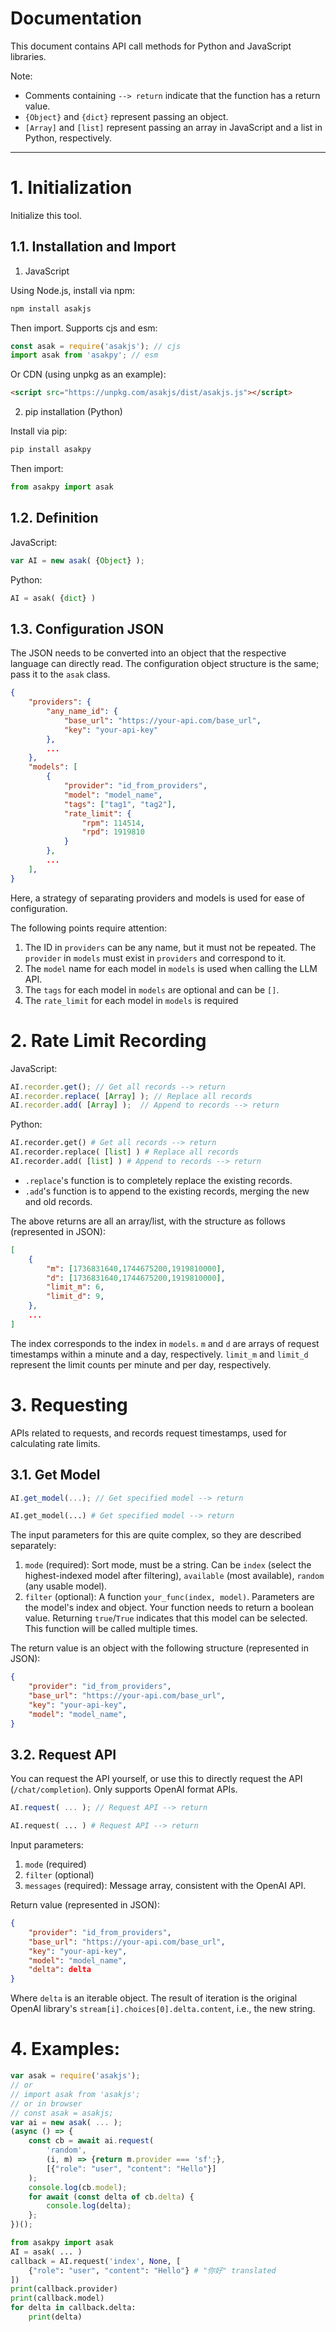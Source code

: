 # Documentation

This document contains API call methods for Python and JavaScript libraries.

Note:
- Comments containing `--> return` indicate that the function has a return value.
- `{Object}` and `{dict}` represent passing an object.
- `[Array]` and `[list]` represent passing an array in JavaScript and a list in Python, respectively.

---

# 1. Initialization

Initialize this tool.

## 1.1. Installation and Import

1.  JavaScript

Using Node.js, install via npm:

```sh
npm install asakjs
```

Then import. Supports cjs and esm:

```javascript
const asak = require('asakjs'); // cjs
import asak from 'asakpy'; // esm
```

Or CDN (using unpkg as an example):

```html
<script src="https://unpkg.com/asakjs/dist/asakjs.js"></script>
```

2.  pip installation (Python)

Install via pip:

```sh
pip install asakpy
```

Then import:

```python
from asakpy import asak
```

## 1.2. Definition

JavaScript:

```javascript
var AI = new asak( {Object} );
```

Python:

```python
AI = asak( {dict} )
```

## 1.3. Configuration JSON

The JSON needs to be converted into an object that the respective language can directly read. The configuration object structure is the same; pass it to the `asak` class.

```json
{
    "providers": {
        "any_name_id": {
            "base_url": "https://your-api.com/base_url",
            "key": "your-api-key"
        },
        ...
    },
    "models": [
        {
            "provider": "id_from_providers",
            "model": "model_name",
            "tags": ["tag1", "tag2"],
            "rate_limit": {
                "rpm": 114514,
                "rpd": 1919810
            }
        },
        ...
    ],
}
```

Here, a strategy of separating providers and models is used for ease of configuration.

The following points require attention:

1.  The ID in `providers` can be any name, but it must not be repeated. The `provider` in `models` must exist in `providers` and correspond to it.
2.  The `model` name for each model in `models` is used when calling the LLM API.
3.  The `tags` for each model in `models` are optional and can be `[]`.
4.  The `rate_limit` for each model in `models` is required

# 2. Rate Limit Recording

JavaScript:

```javascript
AI.recorder.get(); // Get all records --> return
AI.recorder.replace( [Array] ); // Replace all records
AI.recorder.add( [Array] );  // Append to records --> return
```

Python:

```python
AI.recorder.get() # Get all records --> return
AI.recorder.replace( [list] ) # Replace all records
AI.recorder.add( [list] ) # Append to records --> return
```

-   `.replace`'s function is to completely replace the existing records.
-   `.add`'s function is to append to the existing records, merging the new and old records.

The above returns are all an array/list, with the structure as follows (represented in JSON):

```json
[
    {
        "m": [1736831640,1744675200,1919810000],
        "d": [1736831640,1744675200,1919810000],
        "limit_m": 6,
        "limit_d": 9,
    },
    ...
]
```

The index corresponds to the index in `models`. `m` and `d` are arrays of request timestamps within a minute and a day, respectively. `limit_m` and `limit_d` represent the limit counts per minute and per day, respectively.

# 3. Requesting

APIs related to requests, and records request timestamps, used for calculating rate limits.

## 3.1. Get Model

```javascript
AI.get_model(...); // Get specified model --> return
```

```python
AI.get_model(...) # Get specified model --> return
```

The input parameters for this are quite complex, so they are described separately:

1.  `mode` (required): Sort mode, must be a string. Can be `index` (select the highest-indexed model after filtering), `available` (most available), `random` (any usable model).
2.  `filter` (optional): A function `your_func(index, model)`. Parameters are the model's index and object. Your function needs to return a boolean value. Returning `true`/`True` indicates that this model can be selected. This function will be called multiple times.

The return value is an object with the following structure (represented in JSON):

```json
{
    "provider": "id_from_providers",
    "base_url": "https://your-api.com/base_url",
    "key": "your-api-key",
    "model": "model_name",
}
```

## 3.2. Request API

You can request the API yourself, or use this to directly request the API (`/chat/completion`). Only supports OpenAI format APIs.

```javascript
AI.request( ... ); // Request API --> return
```

```python
AI.request( ... ) # Request API --> return
```

Input parameters:

1.  `mode` (required)
2.  `filter` (optional)
3.  `messages` (required): Message array, consistent with the OpenAI API.

Return value (represented in JSON):

```json
{
    "provider": "id_from_providers",
    "base_url": "https://your-api.com/base_url",
    "key": "your-api-key",
    "model": "model_name",
    "delta": delta
}
```

Where `delta` is an iterable object. The result of iteration is the original OpenAI library's `stream[i].choices[0].delta.content`, i.e., the new string.

# 4. Examples:

```javascript
var asak = require('asakjs');
// or
// import asak from 'asakjs';
// or in browser
// const asak = asakjs;
var ai = new asak( ... );
(async () => {
    const cb = await ai.request(
        'random',
        (i, m) => {return m.provider === 'sf';},
        [{"role": "user", "content": "Hello"}]
    );
    console.log(cb.model);
    for await (const delta of cb.delta) {
        console.log(delta);
    };
})();
```

```python
from asakpy import asak
AI = asak( ... )
callback = AI.request('index', None, [
    {"role": "user", "content": "Hello"} # "你好" translated
])
print(callback.provider)
print(callback.model)
for delta in callback.delta:
    print(delta)
```